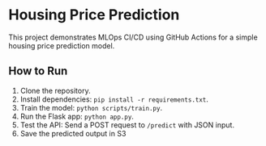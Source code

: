# Housing Price Prediction

This project demonstrates MLOps CI/CD using GitHub Actions for a simple housing price prediction model.

## How to Run
1. Clone the repository.
2. Install dependencies: `pip install -r requirements.txt`.
3. Train the model: `python scripts/train.py`.
4. Run the Flask app: `python app.py`.
5. Test the API: Send a POST request to `/predict` with JSON input.
6. Save the predicted output in S3
